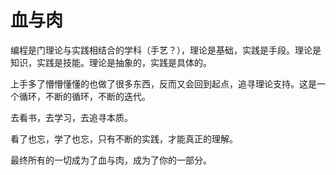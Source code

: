 # 血与肉

编程是门理论与实践相结合的学科（手艺？），理论是基础，实践是手段。理论是知识，实践是技能。理论是抽象的，实践是具体的。

上手多了懵懵懂懂的也做了很多东西，反而又会回到起点，追寻理论支持。这是一个循环，不断的循环，不断的迭代。

去看书，去学习，去追寻本质。

看了也忘，学了也忘，只有不断的实践，才能真正的理解。

最终所有的一切成为了血与肉，成为了你的一部分。